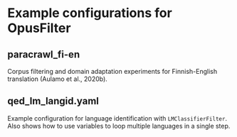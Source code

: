 # Example configurations for OpusFilter

## paracrawl_fi-en

Corpus filtering and domain adaptation experiments for Finnish-English
translation (Aulamo et al., 2020b).

## qed_lm_langid.yaml

Example configuration for language identification with
`LMClassifierFilter`. Also shows how to use variables to loop multiple
languages in a single step.
